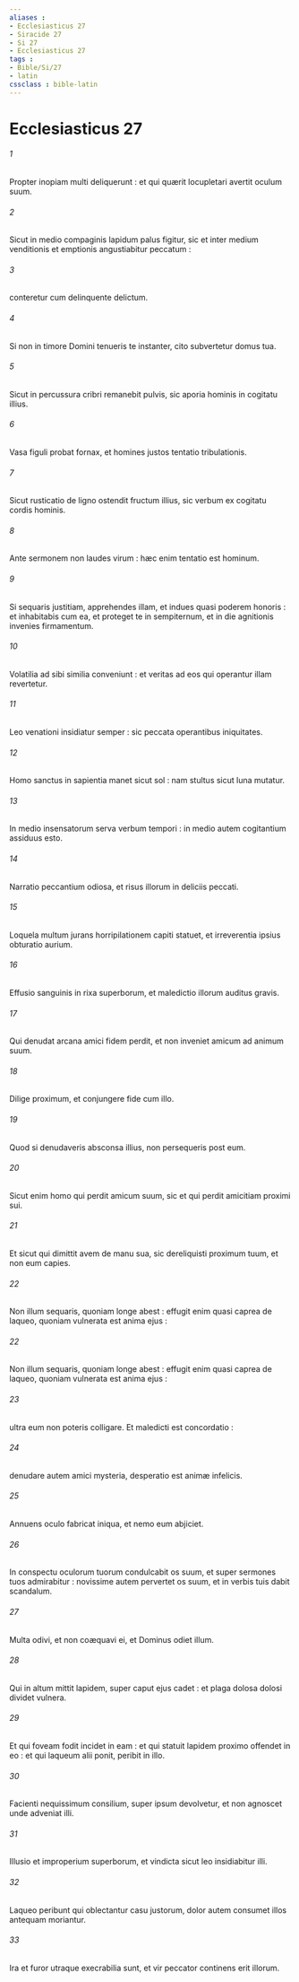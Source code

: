 ```yaml
---
aliases : 
- Ecclesiasticus 27
- Siracide 27
- Si 27
- Ecclesiasticus 27
tags : 
- Bible/Si/27
- latin
cssclass : bible-latin
---
```


# Ecclesiasticus 27

###### 1
Propter inopiam multi deliquerunt : et qui quærit locupletari avertit oculum suum.
###### 2
Sicut in medio compaginis lapidum palus figitur, sic et inter medium venditionis et emptionis angustiabitur peccatum :
###### 3
conteretur cum delinquente delictum.
###### 4
Si non in timore Domini tenueris te instanter, cito subvertetur domus tua.
###### 5
Sicut in percussura cribri remanebit pulvis, sic aporia hominis in cogitatu illius.
###### 6
Vasa figuli probat fornax, et homines justos tentatio tribulationis.
###### 7
Sicut rusticatio de ligno ostendit fructum illius, sic verbum ex cogitatu cordis hominis.
###### 8
Ante sermonem non laudes virum : hæc enim tentatio est hominum.
###### 9
Si sequaris justitiam, apprehendes illam, et indues quasi poderem honoris : et inhabitabis cum ea, et proteget te in sempiternum, et in die agnitionis invenies firmamentum.
###### 10
Volatilia ad sibi similia conveniunt : et veritas ad eos qui operantur illam revertetur.
###### 11
Leo venationi insidiatur semper : sic peccata operantibus iniquitates.
###### 12
Homo sanctus in sapientia manet sicut sol : nam stultus sicut luna mutatur.
###### 13
In medio insensatorum serva verbum tempori : in medio autem cogitantium assiduus esto.
###### 14
Narratio peccantium odiosa, et risus illorum in deliciis peccati.
###### 15
Loquela multum jurans horripilationem capiti statuet, et irreverentia ipsius obturatio aurium.
###### 16
Effusio sanguinis in rixa superborum, et maledictio illorum auditus gravis.
###### 17
Qui denudat arcana amici fidem perdit, et non inveniet amicum ad animum suum.
###### 18
Dilige proximum, et conjungere fide cum illo.
###### 19
Quod si denudaveris absconsa illius, non persequeris post eum.
###### 20
Sicut enim homo qui perdit amicum suum, sic et qui perdit amicitiam proximi sui.
###### 21
Et sicut qui dimittit avem de manu sua, sic dereliquisti proximum tuum, et non eum capies.
###### 22
Non illum sequaris, quoniam longe abest : effugit enim quasi caprea de laqueo, quoniam vulnerata est anima ejus :
###### 22
Non illum sequaris, quoniam longe abest : effugit enim quasi caprea de laqueo, quoniam vulnerata est anima ejus :
###### 23
ultra eum non poteris colligare. Et maledicti est concordatio :
###### 24
denudare autem amici mysteria, desperatio est animæ infelicis.
###### 25
Annuens oculo fabricat iniqua, et nemo eum abjiciet.
###### 26
In conspectu oculorum tuorum condulcabit os suum, et super sermones tuos admirabitur : novissime autem pervertet os suum, et in verbis tuis dabit scandalum.
###### 27
Multa odivi, et non coæquavi ei, et Dominus odiet illum.
###### 28
Qui in altum mittit lapidem, super caput ejus cadet : et plaga dolosa dolosi dividet vulnera.
###### 29
Et qui foveam fodit incidet in eam : et qui statuit lapidem proximo offendet in eo : et qui laqueum alii ponit, peribit in illo.
###### 30
Facienti nequissimum consilium, super ipsum devolvetur, et non agnoscet unde adveniat illi.
###### 31
Illusio et improperium superborum, et vindicta sicut leo insidiabitur illi.
###### 32
Laqueo peribunt qui oblectantur casu justorum, dolor autem consumet illos antequam moriantur.
###### 33
Ira et furor utraque execrabilia sunt, et vir peccator continens erit illorum.
